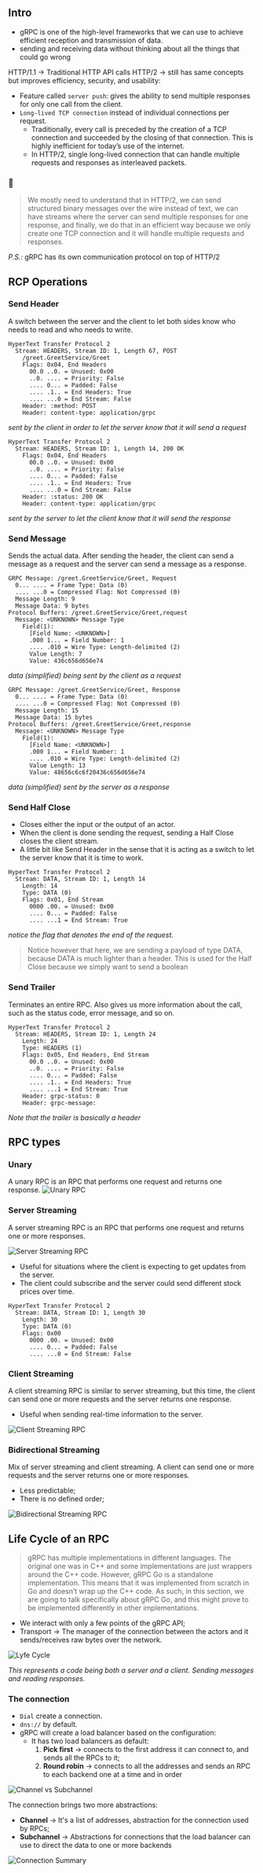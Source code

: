 ## Intro
- gRPC is one of the high-level frameworks that we can use to achieve efficient reception and transmission of data.
- sending and receiving data without thinking about all the things that could go wrong

HTTP/1.1 -> Traditional HTTP API calls
HTTP/2 -> still has same concepts but improves efficiency, security, and usability:
- Feature called `server push`: gives the ability to send multiple responses for only one call from the client.
- `Long-lived TCP connection` instead of individual connections per request.
  - Traditionally, every call is preceded by the creation of a TCP connection and succeeded by the closing of that connection. This is highly inefficient for today’s use of the internet.
  - In HTTP/2, single long-lived connection that can handle multiple requests and responses as interleaved packets.

### 📝
> We mostly need to understand that in HTTP/2, we can send structured binary messages over the wire instead of text, we can have streams where the server can send multiple responses for one response, and finally, we do that in an efficient way because we only create one TCP connection and it will handle multiple requests and responses.

*P.S.:* gRPC has its own communication protocol on top of HTTP/2

## RCP Operations
### Send Header
A switch between the server and the client to let both sides know who needs to read and who needs to write.
```
HyperText Transfer Protocol 2
  Stream: HEADERS, Stream ID: 1, Length 67, POST
    /greet.GreetService/Greet
    Flags: 0x04, End Headers
      00.0 ..0. = Unused: 0x00
      ..0. .... = Priority: False
      .... 0... = Padded: False
      .... .1.. = End Headers: True
      .... ...0 = End Stream: False
    Header: :method: POST
    Header: content-type: application/grpc
```
*sent by the client in order to let the server know that it will send a request*

```
HyperText Transfer Protocol 2
  Stream: HEADERS, Stream ID: 1, Length 14, 200 OK
    Flags: 0x04, End Headers
      00.0 ..0. = Unused: 0x00
      ..0. .... = Priority: False
      .... 0... = Padded: False
      .... .1.. = End Headers: True
      .... ...0 = End Stream: False
    Header: :status: 200 OK
    Header: content-type: application/grpc
```
*sent by the server to let the client know that it will send the response*

### Send Message
Sends the actual data. After sending the header, the client can send a message as a request and the server can send a message as a response.

```
GRPC Message: /greet.GreetService/Greet, Request
  0... .... = Frame Type: Data (0)
  .... ...0 = Compressed Flag: Not Compressed (0)
  Message Length: 9
  Message Data: 9 bytes
Protocol Buffers: /greet.GreetService/Greet,request
  Message: <UNKNOWN> Message Type
    Field(1):
      [Field Name: <UNKNOWN>]
      .000 1... = Field Number: 1
      .... .010 = Wire Type: Length-delimited (2)
      Value Length: 7
      Value: 436c656d656e74
```
*data (simplified) being sent by the client as a request*

```
GRPC Message: /greet.GreetService/Greet, Response
  0... .... = Frame Type: Data (0)
  .... ...0 = Compressed Flag: Not Compressed (0)
  Message Length: 15
  Message Data: 15 bytes
Protocol Buffers: /greet.GreetService/Greet,response
  Message: <UNKNOWN> Message Type
    Field(1):
      [Field Name: <UNKNOWN>]
      .000 1... = Field Number: 1
      .... .010 = Wire Type: Length-delimited (2)
      Value Length: 13
      Value: 48656c6c6f20436c656d656e74
```
*data (simplified) sent by the server as a response*

### Send Half Close
- Closes either the input or the output of an actor.
- When the client is done sending the request, sending a Half Close closes the client stream.
- A little bit like Send Header in the sense that it is acting as a switch to let the server know that it is time to work.

```
HyperText Transfer Protocol 2
  Stream: DATA, Stream ID: 1, Length 14
    Length: 14
    Type: DATA (0)
    Flags: 0x01, End Stream
      0000 .00. = Unused: 0x00
      .... 0... = Padded: False
      .... ...1 = End Stream: True
```
*notice the flag that denotes the end of the request.*

> Notice however that here, we are sending a payload of type DATA, because DATA is much lighter than a header. This is used for the Half Close because we simply want to send a boolean

### Send Trailer
Terminates an entire RPC. Also gives us more information about the call, such as the status code, error message, and so on.
```
HyperText Transfer Protocol 2
  Stream: HEADERS, Stream ID: 1, Length 24
    Length: 24
    Type: HEADERS (1)
    Flags: 0x05, End Headers, End Stream
      00.0 ..0. = Unused: 0x00
      ..0. .... = Priority: False
      .... 0... = Padded: False
      .... .1.. = End Headers: True
      .... ...1 = End Stream: True
    Header: grpc-status: 0
    Header: grpc-message:
```
*Note that the trailer is basically a header*

## RPC types

### Unary
A unary RPC is an RPC that performs one request and returns one response.
![Unary RPC](./assets/1-unary-grpc-type.png)

### Server Streaming
A server streaming RPC is an RPC that performs one request and returns one or more responses.

![Server Streaming RPC](./assets/2-server-streaming-grpc-type.png)

- Useful for situations where the client is expecting to get updates from the server.
- The client could subscribe and the server could send different stock prices over time.

```
HyperText Transfer Protocol 2
  Stream: DATA, Stream ID: 1, Length 30
    Length: 30
    Type: DATA (0)
    Flags: 0x00
      0000 .00. = Unused: 0x00
      .... 0... = Padded: False
      .... ...0 = End Stream: False
```

### Client Streaming
A client streaming RPC is similar to server streaming, but this time, the client can send one or more
requests and the server returns one response.
- Useful when sending real-time information to the server.

![Client Streaming RPC](./assets/3-client-streaming-grpc-type.png)


### Bidirectional Streaming
Mix of server streaming and client streaming. A client can send one or more requests and the server returns one or more responses.
- Less predictable;
- There is no defined order;

![Bidirectional Streaming RPC](./assets/4-bidirectional-streaming-grpc-type.png)


## Life Cycle of an RPC

> gRPC has multiple implementations in different languages. The original one was in C++ and some implementations are just wrappers around the C++ code. However, gRPC Go is a standalone implementation. This means that it was implemented from scratch in Go and doesn’t wrap up the C++ code. As such, in this section, we are going to talk specifically about gRPC Go, and this might prove to be implemented differently in other implementations.

- We interact with only a few points of the gRPC API;
- Transport -> The manager of the connection between the actors and it sends/receives raw bytes over the network.

![Lyfe Cycle](5-rpc-life-cycle.png)

*This represents a code being both a server and a client. Sending messages and reading responses.*

### The connection
- `Dial` create a connection.
- `dns://` by default.
- gRPC will create a load balancer based on the configuration:
  - It has two load balancers as default:
    1. **Pick first** -> connects to the first address it can connect to, and sends all the RPCs to it;
    2. **Round robin** -> connects to all the addresses and sends an RPC to each backend one at a time and in order

![Channel vs Subchannel](./assets/6-channel-vs-subchannel.png)

The connection brings two more abstractions:
- **Channel** -> It's a list of addresses, abstraction for the connection used by RPCs;
- **Subchannel** -> Abstractions for connections that the load balancer can use to direct the data to one or more backends

![Connection Summary](./assets/7-connection-summary.png)
